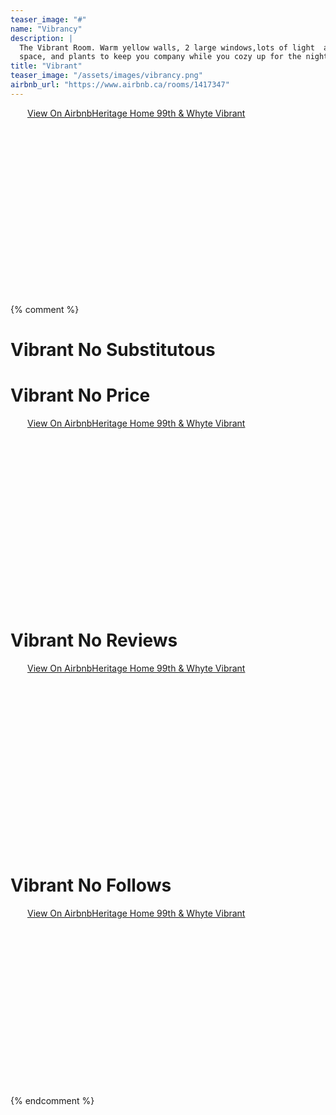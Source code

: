 ```yaml
---
teaser_image: "#"
name: "Vibrancy"
description: | 
  The Vibrant Room. Warm yellow walls, 2 large windows,lots of light  ample storage
  space, and plants to keep you company while you cozy up for the night.
title: "Vibrant"
teaser_image: "/assets/images/vibrancy.png"
airbnb_url: "https://www.airbnb.ca/rooms/1417347"
---
```


<div class="airbnb-embed-frame" data-id="1417347" data-view="home" style="width:450px;height:300px;margin:auto"><a href="https://www.airbnb.ca/rooms/1417347?s=51">View On Airbnb</a><a href="https://www.airbnb.ca/rooms/1417347?s=51" rel="nofollow">Heritage Home 99th &amp; Whyte Vibrant</a><script async="" src="https://www.airbnb.ca/embeddable/airbnb_jssdk"></script></div>

{% comment %}
# Vibrant No Substitutous

# Vibrant No Price
<div class="airbnb-embed-frame" data-id="1417347" data-view="home" data-hide-price="true" style="width:450px;height:300px;margin:auto"><a href="https://www.airbnb.ca/rooms/1417347?s=51">View On Airbnb</a><a href="https://www.airbnb.ca/rooms/1417347?s=51" rel="nofollow">Heritage Home 99th &amp; Whyte Vibrant</a><script async="" src="https://www.airbnb.ca/embeddable/airbnb_jssdk"></script></div>

# Vibrant No Reviews
<div class="airbnb-embed-frame" data-id="1417347" data-view="home" data-hide-reviews="true" style="width:450px;height:300px;margin:auto"><a href="https://www.airbnb.ca/rooms/1417347?s=51">View On Airbnb</a><a href="https://www.airbnb.ca/rooms/1417347?s=51" rel="nofollow">Heritage Home 99th &amp; Whyte Vibrant</a><script async="" src="https://www.airbnb.ca/embeddable/airbnb_jssdk"></script></div>

# Vibrant No Follows
<div class="airbnb-embed-frame" data-id="1417347" data-view="home" style="width:450px;height:300px;margin:auto"><a href="https://www.airbnb.ca/rooms/1417347?s=51" rel="nofollow">View On Airbnb</a><a href="https://www.airbnb.ca/rooms/1417347?s=51" rel="nofollow">Heritage Home 99th &amp; Whyte Vibrant</a><script async="" src="https://www.airbnb.ca/embeddable/airbnb_jssdk"></script></div>
{% endcomment %}
